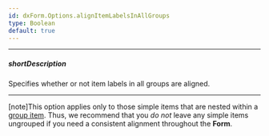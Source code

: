 ```yaml
---
id: dxForm.Options.alignItemLabelsInAllGroups
type: Boolean
default: true
---
```

---
##### shortDescription
Specifies whether or not item labels in all groups are aligned.

---
[note]This option applies only to those simple items that are nested within a [group item](/api-reference/10%20UI%20Widgets/dxForm/5%20Item%20Types/GroupItem '/Documentation/ApiReference/UI_Widgets/dxForm/Item_Types/GroupItem/'). Thus, we recommend that you _do not_ leave any simple items ungrouped if you need a consistent alignment throughout the **Form**.